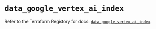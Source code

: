 # `data_google_vertex_ai_index`

Refer to the Terraform Registory for docs: [`data_google_vertex_ai_index`](https://registry.terraform.io/providers/hashicorp/google-beta/4.78.0/docs/data-sources/google_vertex_ai_index).
